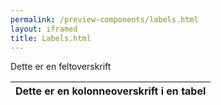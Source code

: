 ```yaml
--- 
permalink: /preview-components/labels.html
layout: iframed 
title: Labels.html
---
```

<div class="container">
    <div class="row">
        <div class="col-12">
            <p>
                <label class="form-label">Dette er en feltoverskrift</label>
            </p>
            <table class="table table--borderless">
                <thead>
                    <tr style="border-bottom:0;">
                        <th style="border-bottom:0;">Dette er en
                            kolonneoverskrift i en tabel</th>
                    </tr>
                </thead>
            </table>
        </div>
    </div>
</div>